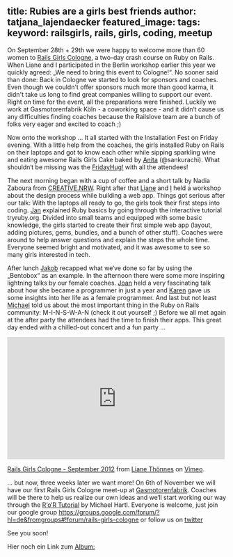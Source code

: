 title: Rubies are a girls best friends
author: tatjana_lajendaecker
featured_image:
tags:
  keyword: railsgirls, rails, girls, coding, meetup
---

On September 28th + 29th we were happy to welcome more than 60 women to
[Rails Girls Cologne](http://railsgirls.com/cologne), a two-day crash course on Ruby on Rails. When Liane and I participated in the Berlin workshop earlier this year we quickly agreed: „We need to bring this event to Cologne!“. No sooner said than done: Back in Cologne we started to look for sponsors and coaches. Even though we couldn't offer sponsors much more than good karma, it didn't take us long to find great companies willing to support our event.
Right on time for the event, all the preparations were finished. Luckily we work at Gasmotorenfabrik Köln - a coworking space - and it didn‘t cause us any difficulties finding coaches because the Railslove team are a bunch of folks very eager and excited to coach ;)

Now onto the workshop ... It all started with the Installation Fest on
Friday evening. With a little help from the coaches, the girls installed Ruby on Rails on their laptops and got to know each other while sipping sparkling wine and eating awesome Rails Girls Cake baked by [Anita](www.cakefriday.de) (@sankurachi). What shouldn‘t be missing was the [FridayHug!](http://hugfriday.com/) with all the attendees!

The next morning began with a cup of coffee and a short talk by Nadia
Zaboura from [CREATIVE.NRW](http://www.creative.nrw.de/). Right after that [Liane](@liane_thoennes) and [I](@schlafturbine) held a workshop about the design process while building a web app. Things got serious after our talk: With the laptops all ready to go, the girls took their first steps into coding. [Jan](@koos) explained Ruby basics by going through the interactive tutorial tryruby.org. Divided into small teams and equipped with some basic knowledge, the girls started to create their first simple web app (layout, adding pictures, gems, bundles, and a bunch of other stuff). Coaches were around to help answer questions and explain the steps the whole time.
Everyone seemed bright and motivated, and it was awesome to see so many
girls interested in tech.

After lunch [Jakob](@jkwebs) recapped what we‘ve done so far by using the „Bentobox“ as an example. In the afternoon there were some more
inspiring lightning talks by our female coaches. [Joan](@joanwolk) held a very fascinating talk about how she became a programmer in just a year and [Karen](@KarenSijbrandij) gave us some insights into her life as a female programmer. And last but not least [Michael](@bumi) told us about the most important thing in the Ruby on Rails community: M-I-N-S-W-A-N (check it out yourself ;)
Before we all met again at the after party the attendees had the time to finish their apps. This great day ended with a chilled-out concert and a fun party ...

<iframe src="http://player.vimeo.com/video/51511255" width="500" height="281" frameborder="0" webkitAllowFullScreen mozallowfullscreen allowFullScreen></iframe> <p><a href="http://vimeo.com/51511255">Rails Girls Cologne - September 2012</a> from <a href="http://vimeo.com/user14112349">Liane Th&ouml;nnes</a> on <a href="http://vimeo.com">Vimeo</a>.</p>

... but now, three weeks later we want more!
On 6th of November we will have our first Rails Girls Cologne meet-up at [Gasmotorenfabrik](@gmfcgn). Coaches will be there to help us realize our own ideas and we‘ll start working our way through the [R‘o‘R Tutorial](http://ruby.railstutorial.org/) by Michael Hartl. Everyone is welcome, just join our google group https://groups.google.com/forum/?hl=de&fromgroups#!forum/rails-girls-cologne
or follow us on [twitter](@railsgirls_cgn)

See you soon!

Hier noch ein Link zum [Album:](http://www.flickr.com/photos/liane_thoennes/sets/72157631696377134/)
